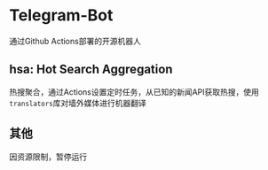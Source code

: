 # Telegram-Bot
通过Github Actions部署的开源机器人

## hsa: Hot Search Aggregation
热搜聚合，通过Actions设置定时任务，从已知的新闻API获取热搜，使用`translators`库对墙外媒体进行机器翻译

## 其他
因资源限制，暂停运行